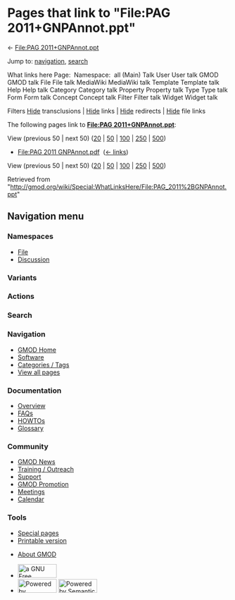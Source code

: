 <div id="mw-page-base" class="noprint">

</div>

<div id="mw-head-base" class="noprint">

</div>

<div id="content" class="mw-body" role="main">

<span id="top"></span>

<div id="mw-js-message" style="display:none;">

</div>



# <span dir="auto">Pages that link to "File:PAG 2011+GNPAnnot.ppt"</span>

<div id="bodyContent">

<div id="contentSub">

← [File:PAG
2011+GNPAnnot.ppt](/wiki/File:PAG_2011%2BGNPAnnot.ppt "File:PAG 2011+GNPAnnot.ppt")

</div>

<div id="jump-to-nav" class="mw-jump">

Jump to: [navigation](#mw-navigation), [search](#p-search)

</div>

<div id="mw-content-text">

What links here Page:  Namespace:  all (Main) Talk User User talk GMOD
GMOD talk File File talk MediaWiki MediaWiki talk Template Template talk
Help Help talk Category Category talk Property Property talk Type Type
talk Form Form talk Concept Concept talk Filter Filter talk Widget
Widget talk

Filters
[Hide](/mediawiki/index.php?title=Special:WhatLinksHere/File:PAG_2011%2BGNPAnnot.ppt&hidetrans=1 "Special:WhatLinksHere/File:PAG 2011+GNPAnnot.ppt")
transclusions \|
[Hide](/mediawiki/index.php?title=Special:WhatLinksHere/File:PAG_2011%2BGNPAnnot.ppt&hidelinks=1 "Special:WhatLinksHere/File:PAG 2011+GNPAnnot.ppt")
links \|
[Hide](/mediawiki/index.php?title=Special:WhatLinksHere/File:PAG_2011%2BGNPAnnot.ppt&hideredirs=1 "Special:WhatLinksHere/File:PAG 2011+GNPAnnot.ppt")
redirects \|
[Hide](/mediawiki/index.php?title=Special:WhatLinksHere/File:PAG_2011%2BGNPAnnot.ppt&hideimages=1 "Special:WhatLinksHere/File:PAG 2011+GNPAnnot.ppt")
file links

The following pages link to **[File:PAG
2011+GNPAnnot.ppt](/wiki/File:PAG_2011%2BGNPAnnot.ppt "File:PAG 2011+GNPAnnot.ppt")**:

View (previous 50 \| next 50)
([20](/mediawiki/index.php?title=Special:WhatLinksHere/File:PAG_2011%2BGNPAnnot.ppt&limit=20 "Special:WhatLinksHere/File:PAG 2011+GNPAnnot.ppt")
\|
[50](/mediawiki/index.php?title=Special:WhatLinksHere/File:PAG_2011%2BGNPAnnot.ppt&limit=50 "Special:WhatLinksHere/File:PAG 2011+GNPAnnot.ppt")
\|
[100](/mediawiki/index.php?title=Special:WhatLinksHere/File:PAG_2011%2BGNPAnnot.ppt&limit=100 "Special:WhatLinksHere/File:PAG 2011+GNPAnnot.ppt")
\|
[250](/mediawiki/index.php?title=Special:WhatLinksHere/File:PAG_2011%2BGNPAnnot.ppt&limit=250 "Special:WhatLinksHere/File:PAG 2011+GNPAnnot.ppt")
\|
[500](/mediawiki/index.php?title=Special:WhatLinksHere/File:PAG_2011%2BGNPAnnot.ppt&limit=500 "Special:WhatLinksHere/File:PAG 2011+GNPAnnot.ppt"))

- [File:PAG 2011
  GNPAnnot.pdf](/wiki/File:PAG_2011_GNPAnnot.pdf "File:PAG 2011 GNPAnnot.pdf")
  ‎ <span class="mw-whatlinkshere-tools">([←
  links](/mediawiki/index.php?title=Special:WhatLinksHere&target=File%3APAG+2011+GNPAnnot.pdf "Special:WhatLinksHere"))</span>

View (previous 50 \| next 50)
([20](/mediawiki/index.php?title=Special:WhatLinksHere/File:PAG_2011%2BGNPAnnot.ppt&limit=20 "Special:WhatLinksHere/File:PAG 2011+GNPAnnot.ppt")
\|
[50](/mediawiki/index.php?title=Special:WhatLinksHere/File:PAG_2011%2BGNPAnnot.ppt&limit=50 "Special:WhatLinksHere/File:PAG 2011+GNPAnnot.ppt")
\|
[100](/mediawiki/index.php?title=Special:WhatLinksHere/File:PAG_2011%2BGNPAnnot.ppt&limit=100 "Special:WhatLinksHere/File:PAG 2011+GNPAnnot.ppt")
\|
[250](/mediawiki/index.php?title=Special:WhatLinksHere/File:PAG_2011%2BGNPAnnot.ppt&limit=250 "Special:WhatLinksHere/File:PAG 2011+GNPAnnot.ppt")
\|
[500](/mediawiki/index.php?title=Special:WhatLinksHere/File:PAG_2011%2BGNPAnnot.ppt&limit=500 "Special:WhatLinksHere/File:PAG 2011+GNPAnnot.ppt"))

</div>

<div class="printfooter">

Retrieved from
"<http://gmod.org/wiki/Special:WhatLinksHere/File:PAG_2011%2BGNPAnnot.ppt>"

</div>

<div id="catlinks" class="catlinks catlinks-allhidden">

</div>

<div class="visualClear">

</div>

</div>

</div>

<div id="mw-navigation">

## Navigation menu

<div id="mw-head">



<div id="left-navigation">

<div id="p-namespaces" class="vectorTabs" role="navigation"
aria-labelledby="p-namespaces-label">

### Namespaces

- <span id="ca-nstab-image"><a href="/wiki/File:PAG_2011%2BGNPAnnot.ppt" accesskey="c"
  title="View the file page [c]">File</a></span>
- <span id="ca-talk"><a
  href="/mediawiki/index.php?title=File_talk:PAG_2011%2BGNPAnnot.ppt&amp;action=edit&amp;redlink=1"
  accesskey="t"
  title="Discussion about the content page [t]">Discussion</a></span>

</div>

<div id="p-variants" class="vectorMenu emptyPortlet" role="navigation"
aria-labelledby="p-variants-label">

### 

### Variants[](#)

<div class="menu">

</div>

</div>

</div>

<div id="right-navigation">



<div id="p-cactions" class="vectorMenu emptyPortlet" role="navigation"
aria-labelledby="p-cactions-label">

### Actions[](#)

<div class="menu">

</div>

</div>

<div id="p-search" role="search">

### Search

<div id="simpleSearch">

</div>

</div>

</div>

</div>

<div id="mw-panel">

<div id="p-logo" role="banner">

<a href="/wiki/Main_Page"
style="background-image: url(http://gmod.org/images/GMOD-cogs.png);"
title="Visit the main page"></a>

</div>

<div id="p-Navigation" class="portal" role="navigation"
aria-labelledby="p-Navigation-label">

### Navigation

<div class="body">

- <span id="n-GMOD-Home">[GMOD Home](/wiki/Main_Page)</span>
- <span id="n-Software">[Software](/wiki/GMOD_Components)</span>
- <span id="n-Categories-.2F-Tags">[Categories /
  Tags](/wiki/Categories)</span>
- <span id="n-View-all-pages">[View all
  pages](/wiki/Special:AllPages)</span>

</div>

</div>

<div id="p-Documentation" class="portal" role="navigation"
aria-labelledby="p-Documentation-label">

### Documentation

<div class="body">

- <span id="n-Overview">[Overview](/wiki/Overview)</span>
- <span id="n-FAQs">[FAQs](/wiki/Category:FAQ)</span>
- <span id="n-HOWTOs">[HOWTOs](/wiki/Category:HOWTO)</span>
- <span id="n-Glossary">[Glossary](/wiki/Glossary)</span>

</div>

</div>

<div id="p-Community" class="portal" role="navigation"
aria-labelledby="p-Community-label">

### Community

<div class="body">

- <span id="n-GMOD-News">[GMOD News](/wiki/GMOD_News)</span>
- <span id="n-Training-.2F-Outreach">[Training /
  Outreach](/wiki/Training_and_Outreach)</span>
- <span id="n-Support">[Support](/wiki/Support)</span>
- <span id="n-GMOD-Promotion">[GMOD
  Promotion](/wiki/GMOD_Promotion)</span>
- <span id="n-Meetings">[Meetings](/wiki/Meetings)</span>
- <span id="n-Calendar">[Calendar](/wiki/Calendar)</span>

</div>

</div>

<div id="p-tb" class="portal" role="navigation"
aria-labelledby="p-tb-label">

### Tools

<div class="body">

- <span id="t-specialpages"><a href="/wiki/Special:SpecialPages" accesskey="q"
  title="A list of all special pages [q]">Special pages</a></span>
- <span id="t-print"><a
  href="/mediawiki/index.php?title=Special:WhatLinksHere/File:PAG_2011%2BGNPAnnot.ppt&amp;printable=yes"
  rel="alternate" accesskey="p"
  title="Printable version of this page [p]">Printable version</a></span>

</div>

</div>

</div>

</div>

<div id="footer" role="contentinfo">

- <span id="footer-places-about">[About
  GMOD](/wiki/GMOD:About "GMOD:About")</span>

<!-- -->

- <span id="footer-copyrightico">[<img src="http://www.gnu.org/graphics/gfdl-logo-small.png" width="88"
  height="31" alt="a GNU Free Documentation License" />](http://www.gnu.org/licenses/fdl-1.3.html)</span>
- <span id="footer-poweredbyico">[<img src="/mediawiki/skins/common/images/poweredby_mediawiki_88x31.png"
  width="88" height="31" alt="Powered by MediaWiki" />](//www.mediawiki.org/)
  [<img
  src="/mediawiki/extensions/SemanticMediaWiki/includes/../resources/images/smw_button.png"
  width="88" height="31" alt="Powered by Semantic MediaWiki" />](https://www.semantic-mediawiki.org/wiki/Semantic_MediaWiki)</span>

<div style="clear:both">

</div>

</div>
